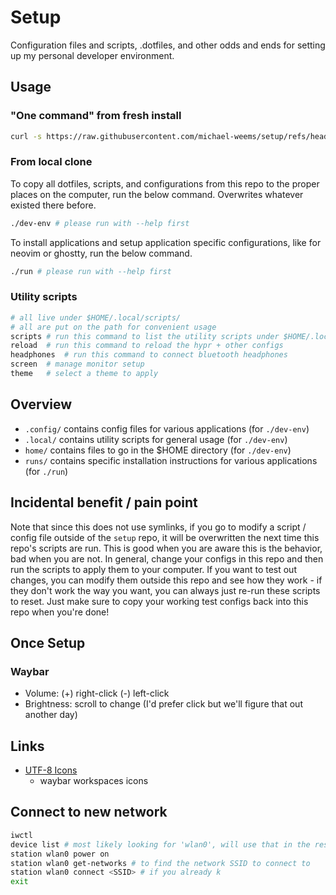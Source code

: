 # Setup

Configuration files and scripts, .dotfiles, and other odds and ends for setting up my personal developer environment. 

## Usage

### "One command" from fresh install

```bash
curl -s https://raw.githubusercontent.com/michael-weems/setup/refs/heads/master/remote/fresh-install | bash
```

### From local clone

To copy all dotfiles, scripts, and configurations from this repo to the proper places on the computer, run the below command. Overwrites whatever existed there before.

```bash
./dev-env # please run with --help first
```

To install applications and setup application specific configurations, like for neovim or ghostty, run the below command.

```bash
./run # please run with --help first
```

### Utility scripts

```bash
# all live under $HOME/.local/scripts/
# all are put on the path for convenient usage
scripts # run this command to list the utility scripts under $HOME/.local/scripts
reload  # run this command to reload the hypr + other configs
headphones  # run this command to connect bluetooth headphones
screen  # manage monitor setup
theme   # select a theme to apply
```

## Overview

- `.config/` contains config files for various applications (for `./dev-env`)
- `.local/` contains utility scripts for general usage (for `./dev-env`)
- `home/` contains files to go in the $HOME directory (for `./dev-env`)
- `runs/` contains specific installation instructions for various applications (for `./run`)

## Incidental benefit / pain point

Note that since this does not use symlinks, if you go to modify a script / config file outside of the `setup` repo, it will be overwritten the next time this repo's scripts are run. This is good when you are aware this is the behavior, bad when you are not. In general, change your configs in this repo and then run the scripts to apply them to your computer. If you want to test out changes, you can modify them outside this repo and see how they work - if they don't work the way you want, you can always just re-run these scripts to reset. Just make sure to copy your working test configs back into this repo when you're done!

## Once Setup

### Waybar

- Volume: (+) right-click (-) left-click
- Brightness: scroll to change (I'd prefer click but we'll figure that out another day)

## Links

- [UTF-8 Icons](https://www.nerdfonts.com/cheat-sheet)
    - waybar workspaces icons

## Connect to new network

```bash
iwctl
device list # most likely looking for 'wlan0', will use that in the rest of the example
station wlan0 power on
station wlan0 get-networks # to find the network SSID to connect to
station wlan0 connect <SSID> # if you already k
exit
```
